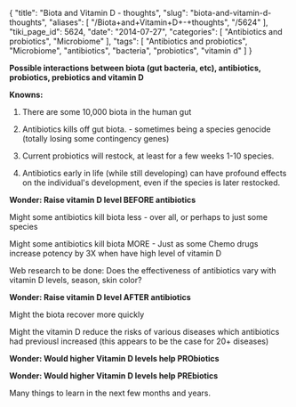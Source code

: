 {
    "title": "Biota and Vitamin D - thoughts",
    "slug": "biota-and-vitamin-d-thoughts",
    "aliases": [
        "/Biota+and+Vitamin+D+-+thoughts",
        "/5624"
    ],
    "tiki_page_id": 5624,
    "date": "2014-07-27",
    "categories": [
        "Antibiotics and probiotics",
        "Microbiome"
    ],
    "tags": [
        "Antibiotics and probiotics",
        "Microbiome",
        "antibiotics",
        "bacteria",
        "probiotics",
        "vitamin d"
    ]
}


**Possible interactions between biota (gut bacteria, etc), antibiotics, probiotics, prebiotics and vitamin D** 

 **Knowns:** 

1. There are some 10,000 biota in the human gut

1. Antibiotics kills off gut biota. - sometimes being a species genocide (totally losing some contingency genes)

1. Current probiotics will restock, at least for a few weeks 1-10 species.

1. Antibiotics early in life (while still developing) can have profound effects on the individual's development, even if the species is later restocked.

 **Wonder: Raise vitamin D level BEFORE antibiotics** 

Might some antibiotics kill biota less - over all, or perhaps to just some species

Might some antibiotics kill biota MORE - Just as some Chemo drugs increase potency by 3X when have high level of vitamin D

Web research to be done: Does the effectiveness of antibiotics vary with vitamin D levels, season, skin color?

 **Wonder: Raise vitamin D level AFTER antibiotics** 

Might the biota recover more quickly

Might the vitamin D reduce the risks of various diseases which antibiotics had previousl increased (this appears to be the case for 20+ diseases)

 **Wonder: Would higher Vitamin D levels help PRObiotics** 

 **Wonder: Would higher Vitamin D levels help PREbiotics** 

Many things to learn in the next few months and years.
